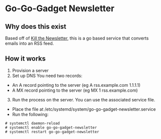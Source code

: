# Go-Go-Gadget Newsletter
## Why does this exist
Based off of [Kill the Newsletter](https://github.com/leafac/kill-the-newsletter), this is a go based service that converts emails into an RSS feed.

## How it works
1. Provision a server
2. Set up DNS
You need two records:
* An A record pointing to the server (eg A rss.example.com 1.1.1.1)
* A MX record pointing to the server (eg MX 1 rss.example.com)
3. Run the process on the server. You can use the associated service file.
* Place the file at /etc/systemd/system/go-go-gadget-newsletter.service
* Run the following:
```
# systemctl daemon-reload
# systemctl enable go-go-gadget-newsletter
# systemctl restart go-go-gadget-newsletter
```